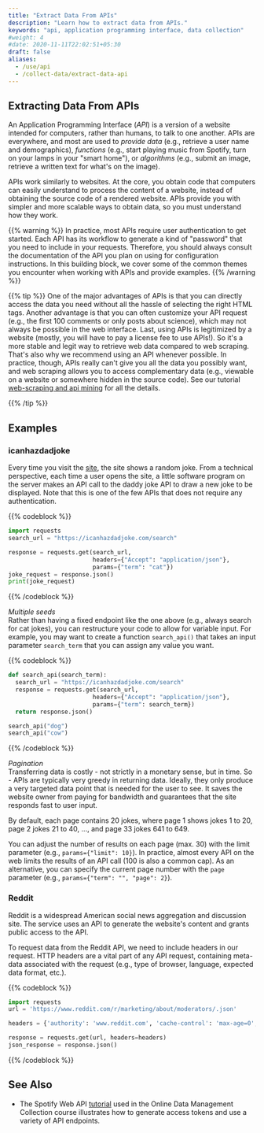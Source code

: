 ```yaml
---
title: "Extract Data From APIs"
description: "Learn how to extract data from APIs."
keywords: "api, application programming interface, data collection"
#weight: 4
#date: 2020-11-11T22:02:51+05:30
draft: false
aliases:
  - /use/api
  - /collect-data/extract-data-api
---
```


## Extracting Data From APIs
An Application Programming Interface (*API*) is a version of a website intended for computers, rather than humans, to talk to one another. APIs are everywhere, and most are used to *provide data* (e.g., retrieve a user name and demographics), *functions* (e.g., start playing music from Spotify, turn on your lamps in your "smart home"), or
*algorithms* (e.g., submit an image, retrieve a written text for what's on the image).

APIs work similarly to websites. At the core, you obtain code that computers can easily understand to process the content of a website, instead of obtaining the source code of a rendered website. APIs provide you with simpler and more scalable ways to obtain data, so you must understand how they work.

{{% warning %}}
In practice, most APIs require user authentication to get started. Each API has its workflow to generate a kind of "password" that you need to include in your requests. Therefore, you should always consult the documentation of the API you plan on using for configuration instructions. In this building block, we cover some of the common themes you encounter when working with APIs and provide examples.
{{% /warning %}}

{{% tip %}}
One of the major advantages of APIs is that you can directly access the data you need without all the hassle of selecting the right HTML tags. Another advantage is that you can often customize your API request (e.g., the first 100 comments or only posts about science), which may not always be possible in the web interface.
Last, using APIs is legitimized by a website (mostly, you will have to pay a license fee to use APIs!). So it's a more stable and legit way to retrieve web data compared to web scraping. That's also why we recommend using an API whenever possible.
In practice, though, APIs really can't give you all the data you possibly want, and web scraping allows you to access complementary data (e.g., viewable on a website or somewhere hidden in the source code). See our tutorial [web-scraping and api mining](https://tilburgsciencehub.com/tutorials/code-like-a-pro/web-scraping/web-scraping-tutorial/) for all the details. 

{{% /tip %}}


## Examples

### icanhazdadjoke
Every time you visit the [site](https://icanhazdadjoke.com), the site shows a random joke. From a technical perspective, each time a user opens the site, a little software program on the server makes an API call to the daddy joke API to draw a new joke to be displayed. Note that this is one of the few APIs that does not require any authentication.

{{% codeblock %}}
```Python
import requests
search_url = "https://icanhazdadjoke.com/search"

response = requests.get(search_url,
                        headers={"Accept": "application/json"},
                        params={"term": "cat"})
joke_request = response.json()
print(joke_request)
```
{{% /codeblock %}}

*Multiple seeds*  
Rather than having a fixed endpoint like the one above (e.g., always search for cat jokes), you can restructure your code to allow for variable input. For example, you may want to create a function `search_api()` that takes an input parameter `search_term` that you can assign any value you want.

{{% codeblock %}}
```Python
def search_api(search_term):
  search_url = "https://icanhazdadjoke.com/search"
  response = requests.get(search_url,
                        headers={"Accept": "application/json"},
                        params={"term": search_term})
  return response.json()

search_api("dog")
search_api("cow")
```
{{% /codeblock %}}

*Pagination*  
Transferring data is costly - not strictly in a monetary sense, but in time. So - APIs are typically very greedy in returning data. Ideally, they only produce a very targeted data point that is needed for the user to see. It saves the website owner from paying for bandwidth and guarantees that the site responds fast to user input.

By default, each page contains 20 jokes, where page 1 shows jokes 1 to 20, page 2 jokes 21 to 40, ..., and page 33 jokes 641 to 649.

You can adjust the number of results on each page (max. 30) with the limit parameter (e.g., `params={"limit": 10}`). In practice, almost every API on the web limits the results of an API call (100 is also a common cap). As an alternative, you can specify the current page number with the `page` parameter (e.g., `params={"term": "", "page": 2}`).




### Reddit
Reddit is a widespread American social news aggregation and discussion site. The service uses an API to generate the website's content and grants public access to the API.

To request data from the Reddit API, we need to include headers in our request. HTTP headers are a vital part of any API request, containing meta-data associated with the request (e.g., type of browser, language, expected data format, etc.).


{{% codeblock %}}

```python
import requests
url = 'https://www.reddit.com/r/marketing/about/moderators/.json'

headers = {'authority': 'www.reddit.com', 'cache-control': 'max-age=0', 'upgrade-insecure-requests': '1', 'user-agent': 'Mozilla/5.0 (Macintosh; Intel Mac OS X 10_15_7) AppleWebKit/537.36 (KHTML, like Gecko) Chrome/87.0.4280.88 Safari/537.36'}

response = requests.get(url, headers=headers)
json_response = response.json()
```
{{% /codeblock %}}


## See Also

* The Spotify Web API [tutorial](https://github.com/hannesdatta/course-odcm/blob/master/content/docs/tutorials/apisadvanced/api-advanced.ipynb) used in the Online Data Management Collection course illustrates how to generate access tokens and use a variety of API endpoints.
